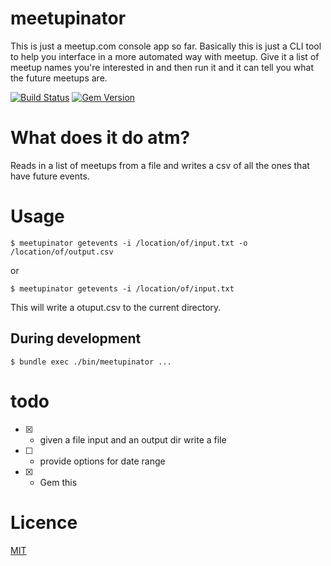 # meetupinator
This is just a meetup.com console app so far.
Basically this is just a CLI tool to help you interface in a more automated way with meetup.
Give it a list of meetup names you're interested in and then run it and it can tell you what the future meetups are.

[![Build Status](https://travis-ci.org/joesustaric/meetupinator.svg?branch=master)](https://travis-ci.org/joesustaric/meetupinator)
[![Gem Version](https://badge.fury.io/rb/meetupinator.svg)](http://badge.fury.io/rb/meetupinator)

# What does it do atm?
Reads in a list of meetups from a file and writes a csv of all the ones that have future events.

# Usage
```
$ meetupinator getevents -i /location/of/input.txt -o /location/of/output.csv
```
or  
```
$ meetupinator getevents -i /location/of/input.txt
```
This will write a otuput.csv to the current directory.

## During development

```
$ bundle exec ./bin/meetupinator ...
```

# todo
- [x] - given a file input and an output dir write a file
- [ ] - provide options for date range
- [x] - Gem this

# Licence
[MIT](https://github.com/joesustaric/meetupinator/blob/master/LICENSE.md)
